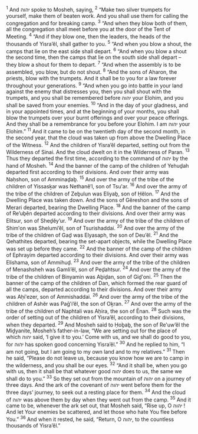 <sup>1</sup> And יהוה spoke to Mosheh, saying,
<sup>2</sup> “Make two silver trumpets for yourself, make them of beaten work. And you shall use them for calling the congregation and for breaking camp.
<sup>3</sup> “And when they blow both of them, all the congregation shall meet before you at the door of the Tent of Meeting.
<sup>4</sup> “And if they blow one, then the leaders, the heads of the thousands of Yisra’ĕl, shall gather to you.
<sup>5</sup> “And when you blow a shout, the camps that lie on the east side shall depart.
<sup>6</sup> “And when you blow a shout the second time, then the camps that lie on the south side shall depart – they blow a shout for them to depart.
<sup>7</sup> “And when the assembly is to be assembled, you blow, but do not shout.
<sup>8</sup> “And the sons of Aharon, the priests, blow with the trumpets. And it shall be to you for a law forever throughout your generations.
<sup>9</sup> “And when you go into battle in your land against the enemy that distresses you, then you shall shout with the trumpets, and you shall be remembered before יהוה your Elohim, and you shall be saved from your enemies.
<sup>10</sup> “And in the day of your gladness, and in your appointed times, and at the beginning of your months, you shall blow the trumpets over your burnt offerings and over your peace offerings. And they shall be a remembrance for you before your Elohim. I am יהוה your Elohim.”
<sup>11</sup> And it came to be on the twentieth day of the second month, in the second year, that the cloud was taken up from above the Dwelling Place of the Witness.
<sup>12</sup> And the children of Yisra’ĕl departed, setting out from the Wilderness of Sinai. And the cloud dwelt on it in the Wilderness of Paran.
<sup>13</sup> Thus they departed the first time, according to the command of יהוה by the hand of Mosheh.
<sup>14</sup> And the banner of the camp of the children of Yehuḏah departed first according to their divisions. And over their army was Naḥshon, son of Amminaḏaḇ.
<sup>15</sup> And over the army of the tribe of the children of Yissasḵar was Nethanĕ’l, son of Tsu‛ar.
<sup>16</sup> And over the army of the tribe of the children of Zeḇulun was Eliyaḇ, son of Ḥĕlon.
<sup>17</sup> And the Dwelling Place was taken down. And the sons of Gĕreshon and the sons of Merari departed, bearing the Dwelling Place.
<sup>18</sup> And the banner of the camp of Re’uḇĕn departed according to their divisions. And over their army was Elitsur, son of Sheḏĕy’ur.
<sup>19</sup> And over the army of the tribe of the children of Shim‛on was Shelumi’ĕl, son of Tsurishaddai.
<sup>20</sup> And over the army of the tribe of the children of Gaḏ was Elyasaph, the son of Deu’ĕl.
<sup>21</sup> And the Qehathites departed, bearing the set-apart objects, while the Dwelling Place was set up before they came.
<sup>22</sup> And the banner of the camp of the children of Ephrayim departed according to their divisions. And over their army was Elishama, son of Ammihuḏ.
<sup>23</sup> And over the army of the tribe of the children of Menashsheh was Gamli’ĕl, son of Peḏahtsur.
<sup>24</sup> And over the army of the tribe of the children of Binyamin was Aḇiḏan, son of Giḏ‛oni.
<sup>25</sup> Then the banner of the camp of the children of Dan, which formed the rear guard of all the camps, departed according to their divisions. And over their army was Aḥi‛ezer, son of Ammishaddai.
<sup>26</sup> And over the army of the tribe of the children of Ashĕr was Paḡ‛i’ĕl, the son of Oḵran.
<sup>27</sup> And over the army of the tribe of the children of Naphtali was Aḥira, the son of Ĕnan.
<sup>28</sup> Such was the order of setting out of the children of Yisra’ĕl, according to their divisions, when they departed.
<sup>29</sup> And Mosheh said to Ḥoḇaḇ, the son of Re‛uw’ĕl the Miḏyanite, Mosheh’s father-in-law, “We are setting out for the place of which יהוה said, ‘I give it to you.’ Come with us, and we shall do good to you, for יהוה has spoken good concerning Yisra’ĕl.”
<sup>30</sup> And he replied to him, “I am not going, but I am going to my own land and to my relatives.”
<sup>31</sup> Then he said, “Please do not leave us, because you know how we are to camp in the wilderness, and you shall be our eyes.
<sup>32</sup> “And it shall be, when you go with us, then it shall be that whatever good יהוה does to us, the same we shall do to you.”
<sup>33</sup> So they set out from the mountain of יהוה on a journey of three days. And the ark of the covenant of יהוה went before them for the three days’ journey, to seek out a resting place for them.
<sup>34</sup> And the cloud of יהוה was above them by day when they went out from the camp.
<sup>35</sup> And it came to be, whenever the ark set out, that Mosheh said, “Rise up, O יהוה ! And let Your enemies be scattered, and let those who hate You flee before You.”
<sup>36</sup> And when it rested, he said, “Return, O יהוה, to the countless thousands of Yisra’ĕl.”
